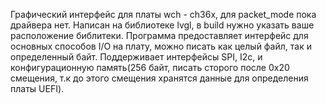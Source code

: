 Графический интерфейс для платы wch - ch36x, для packet_mode пока драйвера нет. 
Написан на библиотеке lvgl, в build нужно указать ваше расположение библитеки. Программа предоставляет интерфейс для основных способов I/O на плату, можно писать как целый файл, так и определенный байт. Поддерживает интерфейсы SPI, I2c, и конфигурационную память(256 байт, писать сторого после 0x20 смещения, т.к до этого смещения хранятся данные для определения платы UEFI).
